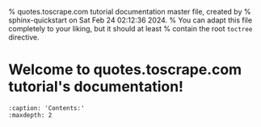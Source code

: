 % quotes.toscrape.com tutorial documentation master file, created by
% sphinx-quickstart on Sat Feb 24 02:12:36 2024.
% You can adapt this file completely to your liking, but it should at least
% contain the root `toctree` directive.

# Welcome to quotes.toscrape.com tutorial's documentation!



```{toctree}
:caption: 'Contents:'
:maxdepth: 2

```
